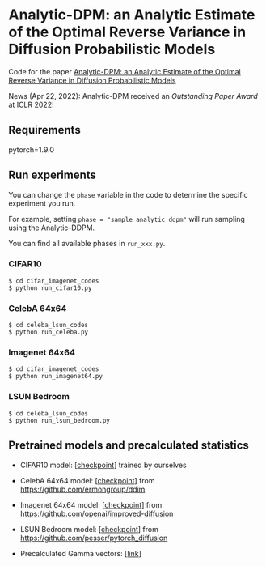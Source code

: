 # Analytic-DPM: an Analytic Estimate of the Optimal Reverse Variance in Diffusion Probabilistic Models

Code for the paper [Analytic-DPM: an Analytic Estimate of the Optimal Reverse Variance in Diffusion Probabilistic Models
](https://arxiv.org/abs/2201.06503)

News (Apr 22, 2022): Analytic-DPM received an *Outstanding Paper Award* at ICLR 2022!

## Requirements
pytorch=1.9.0

## Run experiments

You can change the `phase` variable in the code to determine the specific experiment you run. 

For example, setting `phase = "sample_analytic_ddpm"` will run sampling using the Analytic-DDPM.

You can find all available phases in `run_xxx.py`.


### CIFAR10
```
$ cd cifar_imagenet_codes
$ python run_cifar10.py
```

### CelebA 64x64
```
$ cd celeba_lsun_codes
$ python run_celeba.py
```

### Imagenet 64x64
```
$ cd cifar_imagenet_codes
$ python run_imagenet64.py
```

### LSUN Bedroom
```
$ cd celeba_lsun_codes
$ python run_lsun_bedroom.py
```

## Pretrained models and precalculated statistics

* CIFAR10 model: [[checkpoint](https://drive.google.com/file/d/1WyoUFDQeJUJblAT85Tc1ntbqklvqMP3J/view?usp=sharing)] trained by ourselves

* CelebA 64x64 model: [[checkpoint](https://drive.google.com/file/d/1R_H-fJYXSH79wfSKs9D-fuKQVan5L-GR/view?usp=sharing)] from https://github.com/ermongroup/ddim

* Imagenet 64x64 model: [[checkpoint](https://openaipublic.blob.core.windows.net/diffusion/march-2021/imagenet64_uncond_100M_1500K.pt)] from https://github.com/openai/improved-diffusion

* LSUN Bedroom model: [[checkpoint](https://heibox.uni-heidelberg.de/d/01207c3f6b8441779abf/)] from https://github.com/pesser/pytorch_diffusion

* Precalculated Gamma vectors: [[link](https://drive.google.com/file/d/1pnwxNFY-0P_IZaTVP1zNBxzKb3T1QeD7/view?usp=sharing)]

